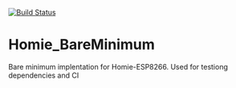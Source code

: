 [![Build Status](https://travis-ci.com/kylegordon/Homie_BareMinimum.svg?branch=master)](https://travis-ci.com/kylegordon/Homie_BareMinimum)

# Homie_BareMinimum
Bare minimum implentation for Homie-ESP8266. Used for testiong dependencies and CI
